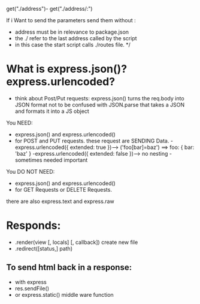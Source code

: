get("./address")- get("./address/:")

If i Want to send the parameters send them without :

- address must be in relevance to package.json
- the ./ refer to the last address called by the script
- in this case the start script calls ./routes file.
  \*/

# What is express.json()? express.urlencoded?

- think about Post/Put requests:
  express.json() turns the req.body into JSON format
  not to be confused with JSON.parse that takes a JSON and formats it into a JS object

You NEED:

- express.json() and express.urlencoded()
- for POST and PUT requests.
  these request are SENDING Data.
  -express.urlencoded({ extended: true })--> ('foo[bar]=baz') ==> foo: { bar: 'baz' }
  -express.urlencoded({ extended: false })--> no nesting - sometimes needed
  important

You DO NOT NEED:

- express.json() and express.urlencoded()
- for GET Requests or DELETE Requests.

there are also express.text and express.raw

# Responds:

- .render(view [, locals] [, callback]) create new file
- .redirect([status,] path)

## To send html back in a response:

- with express
- res.sendFile()
- or express.static() middle ware function
